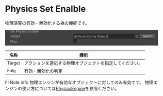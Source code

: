 # Physics Set Enalble

物理演算の有効・無効化する為の機能です。

![PhysicsAddVelocity](img/SetEnable.jpg)

| 名称 |  機能  |
| ----   | ---- |
| Target | アクションを適応する物理オブジェクトを指定してください。 |
| Falg | 有効・無効化の判定　|

!!! Note Info
    物理エンジンが有効なオブジェクトに対してのみ有効です。
    物理エンジンの使い方については[PhysicsEngine](../../WorldMakingGuide/PhysicsEngine.md)を参照ください。